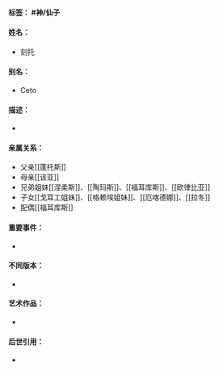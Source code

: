 #### 标签： #神/仙子
#### 姓名：
- 刻托
#### 别名：
- Ceto
#### 描述：
- 
#### 亲属关系：
- 父亲[[蓬托斯]]
- 母亲[[该亚]]
- 兄弟姐妹[[涅柔斯]]、[[陶玛斯]]、[[福耳库斯]]、[[欧律比亚]]
- 子女[[戈耳工姐妹]]、[[格赖埃姐妹]]、[[厄喀德娜]]、[[拉冬]]
- 配偶[[福耳库斯]]
#### 重要事件：
- 
#### 不同版本：
- 
#### 艺术作品：
- 
#### 后世引用：
- 